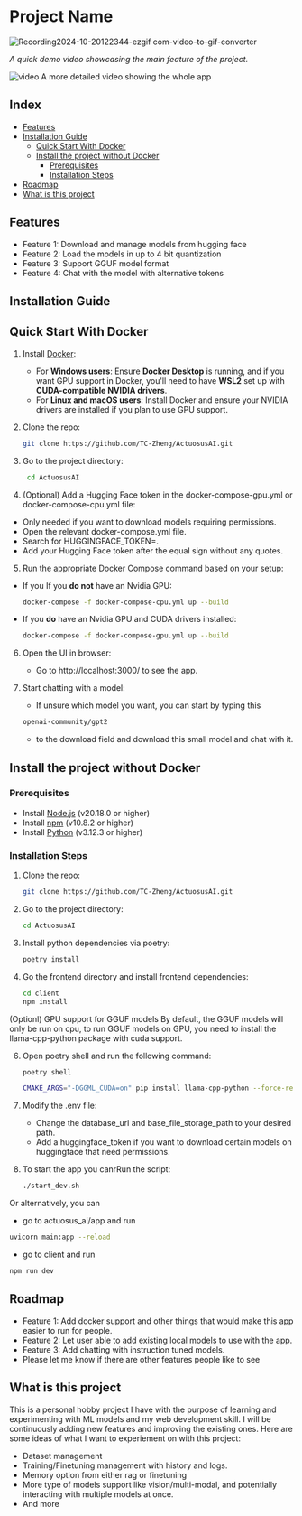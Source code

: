 # Project Name


![Recording2024-10-20122344-ezgif com-video-to-gif-converter](https://github.com/user-attachments/assets/fcdffccc-391d-4aa5-9aeb-044f184d33db)


*A quick demo video showcasing the main feature of the project.*



![video](https://github.com/user-attachments/assets/6eab937c-9d02-4f4a-9e7d-cd33ceebff58)
A more detailed video showing the whole app

## Index
- [Features](#features)
- [Installation Guide](#installation-guide)
  - [Quick Start With Docker](#quick-start-with-docker)
  - [Install the project without Docker](#install-the-project-without-docker)
    - [Prerequisites](#prerequisites)
    - [Installation Steps](#installation-steps)
- [Roadmap](#roadmap)
- [What is this project](#what-is-this-project)
## Features

- Feature 1: Download and manage models from hugging face
- Feature 2: Load the models in up to 4 bit quantization
- Feature 3: Support GGUF model format
- Feature 4: Chat with the model with alternative tokens

## Installation Guide

## Quick Start With Docker
1. Install [Docker](https://www.docker.com/):
   - For **Windows users**: Ensure **Docker Desktop** is running, and if you want GPU support in Docker, you'll need to have **WSL2** set up with **CUDA-compatible NVIDIA drivers**.
   - For **Linux and macOS users**: Install Docker and ensure your NVIDIA drivers are installed if you plan to use GPU support.

2. Clone the repo:
   ```bash
   git clone https://github.com/TC-Zheng/ActuosusAI.git
3. Go to the project directory:
   ```bash
    cd ActuosusAI
4. (Optional) Add a Hugging Face token in the docker-compose-gpu.yml or docker-compose-cpu.yml file:

- Only needed if you want to download models requiring permissions.
- Open the relevant docker-compose.yml file.
- Search for HUGGINGFACE_TOKEN=.
- Add your Hugging Face token after the equal sign without any quotes.

5. Run the appropriate Docker Compose command based on your setup:

- If you If you **do not** have an Nvidia GPU:
   ```bash
   docker-compose -f docker-compose-cpu.yml up --build
    ```
- If you **do** have an Nvidia GPU and CUDA drivers installed:
    ```bash
    docker-compose -f docker-compose-gpu.yml up --build

6. Open the UI in browser:
    - Go to http://localhost:3000/ to see the app.

7. Start chatting with a model:
    - If unsure which model you want, you can start by typing this
    ```bash
    openai-community/gpt2 
    ```
    - to the download field and download this small model and chat with it.
## Install the project without Docker
### Prerequisites

- Install [Node.js](https://nodejs.org/) (v20.18.0 or higher)
- Install [npm](https://www.npmjs.com/) (v10.8.2 or higher)
- Install [Python](https://www.python.org/) (v3.12.3 or higher)

### Installation Steps

1. Clone the repo:
   ```bash
   git clone https://github.com/TC-Zheng/ActuosusAI.git
   
2. Go to the project directory:
   ```bash
   cd ActuosusAI
3. Install python dependencies via poetry:
   ```bash
   poetry install
   
4. Go the frontend directory and install frontend dependencies:
   ```bash
   cd client
   npm install

(Optionl) GPU support for GGUF models
By default, the GGUF models will only be run on cpu, to run GGUF models on GPU, you need to install the llama-cpp-python package with cuda support.

6. Open poetry shell and run the following command:
   ```bash
   poetry shell
   ```
    ```bash
    CMAKE_ARGS="-DGGML_CUDA=on" pip install llama-cpp-python --force-reinstall --upgrade --no-cache-dir --verbose

7. Modify the .env file:
   - Change the database_url and base_file_storage_path to your desired path.
   - Add a huggingface_token if you want to download certain models on huggingface that need permissions.

8. To start the app you canrRun the script:
   ```bash
   ./start_dev.sh

Or alternatively, you can
   -  go to actuosus_ai/app and run
   ```bash
   uvicorn main:app --reload
   ```

   - go to client and run
   ```bash
   npm run dev
   ```

## Roadmap
- Feature 1: Add docker support and other things that would make this app easier to run for people.
- Feature 2: Let user able to add existing local models to use with the app.
- Feature 3: Add chatting with instruction tuned models.
- Please let me know if there are other features people like to see

## What is this project
This is a personal hobby project I have with the purpose of learning and experimenting with ML models and my web development skill.
I will be continuously adding new features and improving the existing ones. Here are some ideas of what I want to experiement on with this project:
- Dataset management
- Training/Finetuning management with history and logs.
- Memory option from either rag or finetuning
- More type of models support like vision/multi-modal, and potentially interacting with multiple models at once.
- And more
